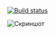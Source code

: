 [![Build status](https://ci.appveyor.com/api/projects/status/2t2vm62i6kf299w2?svg=true)](https://ci.appveyor.com/project/ViktoriyaBelova/patterns1)


![Скриншот](https://github.com/user-attachments/assets/a1a807e0-92cb-4128-857d-0c7aa1549e93)
